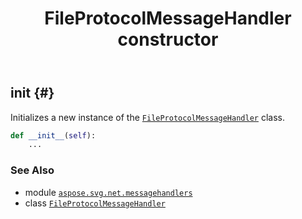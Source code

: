 ﻿---
title: FileProtocolMessageHandler constructor
second_title: Aspose.SVG for Python via .NET API References
description: 
type: docs
weight: 10
url: /python-net/aspose.svg.net.messagehandlers/fileprotocolmessagehandler/__init__/
is_root: false
---

## __init__ {#}

Initializes a new instance of the [`FileProtocolMessageHandler`](/svg/python-net/aspose.svg.net.messagehandlers/fileprotocolmessagehandler) class.



```python
def __init__(self):
    ...
```





### See Also
* module [`aspose.svg.net.messagehandlers`](../../)
* class [`FileProtocolMessageHandler`](/svg/python-net/aspose.svg.net.messagehandlers/fileprotocolmessagehandler)
